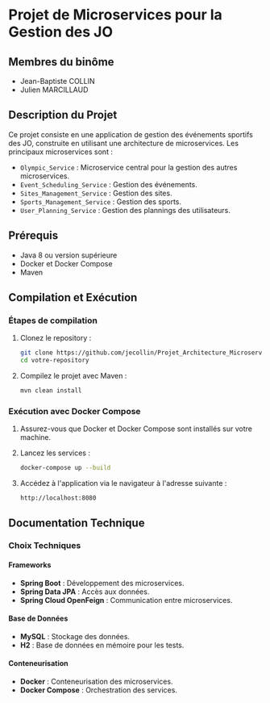 # Projet de Microservices pour la Gestion des JO

## Membres du binôme
- Jean-Baptiste COLLIN
- Julien MARCILLAUD

## Description du Projet
Ce projet consiste en une application de gestion des événements sportifs des JO, construite en utilisant une architecture de microservices. Les principaux microservices sont :

- `Olympic_Service` : Microservice central pour la gestion des autres microservices.
- `Event_Scheduling_Service` : Gestion des événements.
- `Sites_Management_Service` : Gestion des sites.
- `Sports_Management_Service` : Gestion des sports.
- `User_Planning_Service` : Gestion des plannings des utilisateurs.

## Prérequis
- Java 8 ou version supérieure
- Docker et Docker Compose
- Maven

## Compilation et Exécution
### Étapes de compilation
1. Clonez le repository :
    ```sh
    git clone https://github.com/jecollin/Projet_Architecture_Microservices_JO.git
    cd votre-repository
    ```

2. Compilez le projet avec Maven :
    ```sh
    mvn clean install
    ```

### Exécution avec Docker Compose
1. Assurez-vous que Docker et Docker Compose sont installés sur votre machine.

2. Lancez les services :
    ```sh
    docker-compose up --build
    ```

3. Accédez à l'application via le navigateur à l'adresse suivante :
    ```
    http://localhost:8080
    ```

## Documentation Technique
### Choix Techniques
#### Frameworks
- **Spring Boot** : Développement des microservices.
- **Spring Data JPA** : Accès aux données.
- **Spring Cloud OpenFeign** : Communication entre microservices.

#### Base de Données
- **MySQL** : Stockage des données.
- **H2** : Base de données en mémoire pour les tests.

#### Conteneurisation
- **Docker** : Conteneurisation des microservices.
- **Docker Compose** : Orchestration des services.